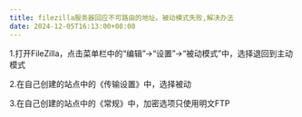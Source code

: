 ```yaml
---
title: filezilla服务器回应不可路由的地址。被动模式失败,解决办法
date: 2024-12-05T16:13:00+08:00
---
```

1.打开FileZilla，点击菜单栏中的“编辑”->“设置”->“被动模式”中，选择退回到主动模式

2.在自己创建的站点中的《传输设置》中，选择被动

3.在自己创建的站点中的《常规》中，加密选项只使用明文FTP
